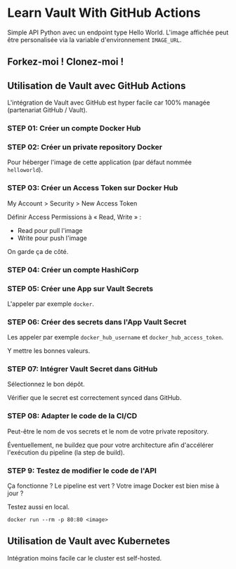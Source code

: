 # Learn Vault With GitHub Actions

Simple API Python avec un endpoint type Hello World. L'image affichée peut être personalisée via la variable d'environnement `IMAGE_URL`.

## Forkez-moi ! Clonez-moi !

## Utilisation de Vault avec GitHub Actions

L'intégration de Vault avec GitHub est hyper facile car 100% managée (partenariat GitHub / Vault).

### STEP 01: Créer un compte Docker Hub

### STEP 02: Créer un private repository Docker

Pour héberger l'image de cette application (par défaut nommée `helloworld`).

### STEP 03: Créer un Access Token sur  Docker Hub

My Account > Security > New Access Token

Définir Access Permissions à « Read, Write » :
- Read pour pull l'image
- Write pour push l'image

On garde ça de côté.

### STEP 04: Créer un compte HashiCorp

### STEP 05: Créer une App sur Vault Secrets

L'appeler par exemple `docker`.

### STEP 06: Créer des secrets dans l'App Vault Secret

Les appeler par exemple `docker_hub_username` et `docker_hub_access_token`.

Y mettre les bonnes valeurs.

### STEP 07: Intégrer Vault Secret dans GitHub

Sélectionnez le bon dépôt.

Vérifier que le secret est correctement synced dans GitHub.

### STEP 08: Adapter le code de la CI/CD

Peut-être le nom de vos secrets et le nom de votre private repository.

Éventuellement, ne buildez que pour votre architecture afin d'accélérer l'exécution du pipeline (la step de build).

### STEP 9: Testez de modifier le code de l'API

Ça fonctionne ? Le pipeline est vert ? Votre image Docker est bien mise à jour ?

Testez aussi en local.

```shell
docker run --rm -p 80:80 <image>
```

## Utilisation de Vault avec Kubernetes

Intégration moins facile car le cluster est self-hosted.




